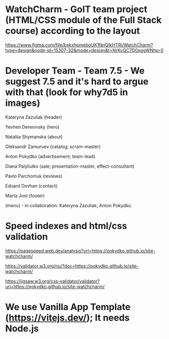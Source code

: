 # WatchCharm - GoIT team project (HTML/CSS module of the Full Stack course) according to the layout

https://www.figma.com/file/bskxhpmeboUK1NnQIkHTRi/WatchCharm?type=design&node-id=15307-32&mode=design&t=NrKvQC7D0xggWNhp-0

# Developer Team - Team 7.5 - We suggest 7.5 and it's hard to argue with that (look for why7d5 in images)

Kateryna Zazuliak (header)

Yevhen Derenivsky (hero)

Nataliia Shymanska (about)

Oleksandr Zamuruev (catalog; scram-master)

Anton Pokydko (advertisement; team-lead)

Diana Palyliulko (sale; presentation-master, effect-consultant)

Pavlo Parchomuk (reviews)

Eduard Dovhan (contact)

Marta Jost (footer)

(menu) - in collaboration: Kateryna Zazuliak, Anton Pokydko.

# Speed indexes and html/css validation

https://pagespeed.web.dev/analysis?url=https://pokydko.github.io/site-watchcharm/

https://validator.w3.org/nu/?doc=https://pokydko.github.io/site-watchcharm/

https://jigsaw.w3.org/css-validator/validator?uri=https://pokydko.github.io/site-watchcharm/

# We use Vanilla App Template (https://vitejs.dev/); It needs Node.js
